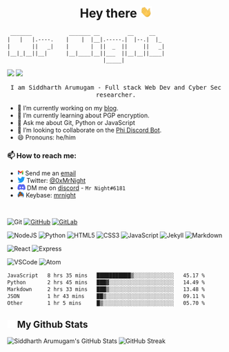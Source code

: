 <h1 style="text-align: center;"> 
    Hey there <img src="./assets/wave.gif" width="28px">
</h1>

```
 _______            _______ __         __     __
|   |   |.----.    |    |  |__|.-----.|  |--.|  |_
|       ||   _|    |       |  ||  _  ||     ||   _|
|__|_|__||__|      |__|____|__||___  ||__|__||____|
                               |_____|
```

![](https://hit.yhype.me/github/profile?user_id=64628456)
![](https://komarev.com/ghpvc/?username=d3vsid-sudo&label=Profile+Views&style=plastic)

<p style="text-align: center;"> 
    <samp> I am Siddharth Arumugam - Full stack Web Dev and Cyber Sec researcher. </samp>
</p>

- 🔭 I’m currently working on my [blog](https://blog.mrnight.tk).
- 🌱 I’m currently learning about PGP encryption.
- 💬 Ask me about Git, Python or JavaScript
- 👯 I’m looking to collaborate on the [Phi Discord Bot](https://github.com/thevynk/discord-bot).
- 😄 Pronouns: he/him

### 📫 How to reach me:

- <img src="./assets/gmail-logo.svg" height="14px"> Send me an [email][email]
- <img src="./assets/twitter-logo.svg" height="14px"> Twitter: [@0xMrNight][twitter]
- <img src="./assets/discord-logo.svg" height="14px"> DM me on [discord](https://discord.com/users/713019770949206016) - `Mr Night#6181`
- <img src="./assets/keybase-icon.svg" height="14px"> Keybase: [mrnight](https://keybase.io/mrnight)

<br />

<!-- Thanks to https://github.com/Ileriayo/markdown-badges for links to most of the badges here -->

![Git](https://img.shields.io/badge/git-%23F05033.svg?style=for-the-badge&logo=git&logoColor=white)
[![GitHub](https://img.shields.io/badge/github-%23121011.svg?style=for-the-badge&logo=github&logoColor=white)][github]
[![GitLab](https://img.shields.io/badge/gitlab-%23181717.svg?style=for-the-badge&logo=gitlab&logoColor=white)][gitlab]

![NodeJS](https://img.shields.io/badge/Node.js-43853D?style=for-the-badge&logo=node.js&logoColor=white)
![Python](https://img.shields.io/badge/python-%2314354C.svg?style=for-the-badge&logo=python&logoColor=white)
![HTML5](https://img.shields.io/badge/html5-%23E34F26.svg?style=for-the-badge&logo=html5&logoColor=white)
![CSS3](https://img.shields.io/badge/css3-%231572B6.svg?style=for-the-badge&logo=css3&logoColor=white)
![JavaScript](https://img.shields.io/badge/JavaScript-F7DF1E?style=for-the-badge&logo=javascript&logoColor=black)
![Jekyll](https://img.shields.io/badge/jekyll-%23CC0000.svg?style=for-the-badge&logo=jekyll&logoColor=white)
![Markdown](https://img.shields.io/badge/markdown-%23000000.svg?style=for-the-badge&logo=markdown&logoColor=white)

![React](https://img.shields.io/badge/react-%2320232a.svg?style=for-the-badge&logo=react&logoColor=%2361DAFB)
![Express](https://img.shields.io/badge/express.js-%23404d59.svg?style=for-the-badge&logo=express&logoColor=%2361DAFB)

![VSCode](https://img.shields.io/badge/VSCode-0078d7.svg?style=for-the-badge&logo=visual-studio-code&logoColor=white)
![Atom](https://img.shields.io/badge/Atom-%2366595C.svg?style=for-the-badge&logo=atom&logoColor=white)

<!--START_SECTION:waka-->
```text
JavaScript   8 hrs 35 mins   ███████████▒░░░░░░░░░░░░░   45.17 % 
Python       2 hrs 45 mins   ███▓░░░░░░░░░░░░░░░░░░░░░   14.49 % 
Markdown     2 hrs 33 mins   ███▒░░░░░░░░░░░░░░░░░░░░░   13.48 % 
JSON         1 hr 43 mins    ██▒░░░░░░░░░░░░░░░░░░░░░░   09.11 % 
Other        1 hr 5 mins     █▒░░░░░░░░░░░░░░░░░░░░░░░   05.70 % 
```
<!--END_SECTION:waka-->

<h2> 
    <img src="./assets/github-mark-light.png" width="18px"> 
    My Github Stats 
</h2>

![Siddharth Arumugam's GitHub Stats](https://github-readme-stats.vercel.app/api?username=mrnightdev&show_icons=true&theme=radical)
![GitHub Streak](https://github-readme-streak-stats.herokuapp.com/?user=mrnightdev&theme=radical)

[twitter]: https://twitter.com/0xMrNight
[email]: mailto://0xmrnight@gmail.com
[github]: https://github.com/mrnightdev
[gitlab]: https://gitlab.com/0xMrNight
